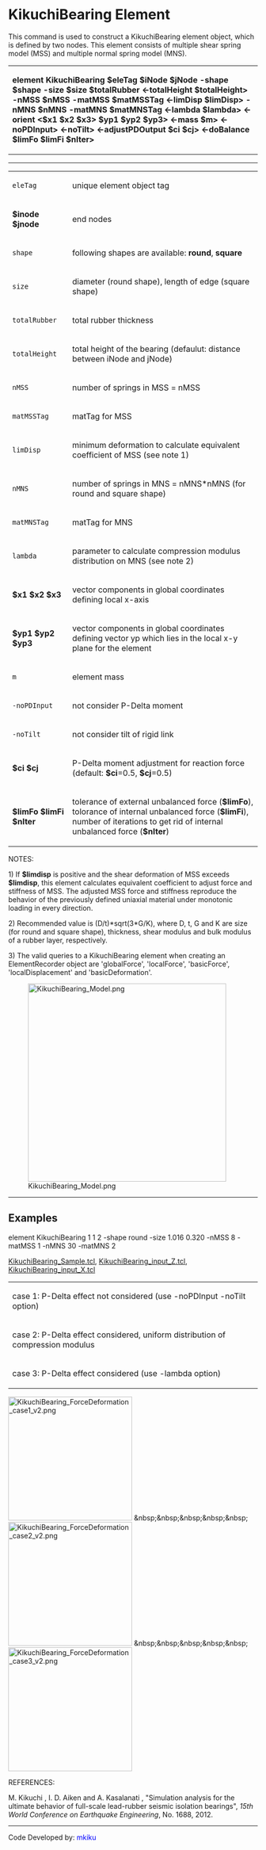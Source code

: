 # KikuchiBearing Element

<p>This command is used to construct a KikuchiBearing element object,
which is defined by two nodes. This element consists of multiple shear
spring model (MSS) and multiple normal spring model (MNS).</p>
<table>
<tbody>
<tr class="odd">
<td><p><strong>element KikuchiBearing $eleTag $iNode $jNode -shape
$shape -size $size $totalRubber &lt;-totalHeight $totalHeight&gt; -nMSS
$nMSS -matMSS $matMSSTag &lt;-limDisp $limDisp&gt; -nMNS $nMNS -matMNS
$matMNSTag &lt;-lambda $lambda&gt; &lt;-orient &lt;$x1 $x2 $x3&gt; $yp1
$yp2 $yp3&gt; &lt;-mass $m&gt; &lt;-noPDInput&gt; &lt;-noTilt&gt;
&lt;-adjustPDOutput $ci $cj&gt; &lt;-doBalance $limFo $limFi
$nIter&gt;</strong></p></td>
</tr>
</tbody>
</table>
<hr />
<table>
<tbody>
<tr class="odd">
<td><code class="parameter-table-variable">eleTag</code></td>
<td><p>unique element object tag</p></td>
</tr>
<tr class="even">
<td><p><strong>$inode $jnode</strong></p></td>
<td><p>end nodes</p></td>
</tr>
<tr class="odd">
<td><code class="parameter-table-variable">shape</code></td>
<td><p>following shapes are available: <strong>round</strong>,
<strong>square</strong></p></td>
</tr>
<tr class="even">
<td><code class="parameter-table-variable">size</code></td>
<td><p>diameter (round shape), length of edge (square shape)</p></td>
</tr>
<tr class="odd">
<td><code class="parameter-table-variable">totalRubber</code></td>
<td><p>total rubber thickness</p></td>
</tr>
<tr class="even">
<td><code class="parameter-table-variable">totalHeight</code></td>
<td><p>total height of the bearing (defaulut: distance between iNode and
jNode)</p></td>
</tr>
<tr class="odd">
<td><code class="parameter-table-variable">nMSS</code></td>
<td><p>number of springs in MSS = nMSS</p></td>
</tr>
<tr class="even">
<td><code class="parameter-table-variable">matMSSTag</code></td>
<td><p>matTag for MSS</p></td>
</tr>
<tr class="odd">
<td><code class="parameter-table-variable">limDisp</code></td>
<td><p>minimum deformation to calculate equivalent coefficient of MSS
(see note 1)</p></td>
</tr>
<tr class="even">
<td><code class="parameter-table-variable">nMNS</code></td>
<td><p>number of springs in MNS = nMNS*nMNS (for round and square
shape)</p></td>
</tr>
<tr class="odd">
<td><code class="parameter-table-variable">matMNSTag</code></td>
<td><p>matTag for MNS</p></td>
</tr>
<tr class="even">
<td><code class="parameter-table-variable">lambda</code></td>
<td><p>parameter to calculate compression modulus distribution on MNS
(see note 2)</p></td>
</tr>
<tr class="odd">
<td><p><strong>$x1 $x2 $x3</strong></p></td>
<td><p>vector components in global coordinates defining local
x-axis</p></td>
</tr>
<tr class="even">
<td><p><strong>$yp1 $yp2 $yp3</strong></p></td>
<td><p>vector components in global coordinates defining vector yp which
lies in the local x-y plane for the element</p></td>
</tr>
<tr class="odd">
<td><code class="parameter-table-variable">m</code></td>
<td><p>element mass</p></td>
</tr>
<tr class="even">
<td><p><code class="parameter-table-flag">-noPDInput</code></p></td>
<td><p>not consider P-Delta moment</p></td>
</tr>
<tr class="odd">
<td><p><code class="parameter-table-flag">-noTilt</code></p></td>
<td><p>not consider tilt of rigid link</p></td>
</tr>
<tr class="even">
<td><p><strong>$ci $cj</strong></p></td>
<td><p>P-Delta moment adjustment for reaction force (default:
<strong>$ci</strong>=0.5, <strong>$cj</strong>=0.5)</p></td>
</tr>
<tr class="odd">
<td><p><strong>$limFo $limFi $nIter</strong></p></td>
<td><p>tolerance of external unbalanced force (<strong>$limFo</strong>),
tolorance of internal unbalanced force (<strong>$limFi</strong>), number
of iterations to get rid of internal unbalanced force
(<strong>$nIter</strong>)</p></td>
</tr>
</tbody>
</table>
<p>NOTES:</p>
<p>1) If <strong>$limdisp</strong> is positive and the shear deformation
of MSS exceeds <strong>$limdisp</strong>, this element calculates
equivalent coefficient to adjust force and stiffness of MSS. The
adjusted MSS force and stiffness reproduce the behavior of the
previously defined uniaxial material under monotonic loading in every
direction.</p>
<p>2) Recommended value is (D/t)*sqrt(3*G/K), where D, t, G and K are
size (for round and square shape), thickness, shear modulus and bulk
modulus of a rubber layer, respectively.</p>
<p>3) The valid queries to a KikuchiBearing element when creating an
ElementRecorder object are 'globalForce', 'localForce', 'basicForce',
'localDisplacement' and 'basicDeformation'.</p>
<figure>
<img src="/OpenSeesRT/contrib/static/KikuchiBearing_Model.png" title="KikuchiBearing_Model.png"
width="400" alt="KikuchiBearing_Model.png" />
<figcaption aria-hidden="true">KikuchiBearing_Model.png</figcaption>
</figure>
<hr />

## Examples

<p>element KikuchiBearing 1 1 2 -shape round -size 1.016 0.320 -nMSS 8
-matMSS 1 -nMNS 30 -matMNS 2</p>
<p><a href="Media:KikuchiBearing_Sample.tcl"
title="wikilink">KikuchiBearing_Sample.tcl</a>, <a
href="Media:KikuchiBearing_input_Z.tcl"
title="wikilink">KikuchiBearing_input_Z.tcl</a>, <a
href="Media:KikuchiBearing_input_X.tcl"
title="wikilink">KikuchiBearing_input_X.tcl</a></p>
<table>
<tbody>
<tr class="odd">
<td><p>case 1: P-Delta effect not considered (use -noPDInput -noTilt
option)</p></td>
</tr>
<tr class="even">
<td><p>case 2: P-Delta effect considered, uniform distribution of
compression modulus</p></td>
</tr>
<tr class="odd">
<td><p>case 3: P-Delta effect considered (use -lambda option)</p></td>
</tr>
</tbody>
</table>
<p><img src="/OpenSeesRT/contrib/static/KikuchiBearing_ForceDeformation_case1_v2.png"
title="KikuchiBearing_ForceDeformation_case1_v2.png" width="250"
alt="KikuchiBearing_ForceDeformation_case1_v2.png" />
&amp;nbsp;&amp;nbsp;&amp;nbsp;&amp;nbsp;&amp;nbsp; <img
src="KikuchiBearing_ForceDeformation_case2_v2.png"
title="KikuchiBearing_ForceDeformation_case2_v2.png" width="250"
alt="KikuchiBearing_ForceDeformation_case2_v2.png" />
&amp;nbsp;&amp;nbsp;&amp;nbsp;&amp;nbsp;&amp;nbsp; <img
src="KikuchiBearing_ForceDeformation_case3_v2.png"
title="KikuchiBearing_ForceDeformation_case3_v2.png" width="250"
alt="KikuchiBearing_ForceDeformation_case3_v2.png" /></p>
<p>REFERENCES:</p>
<p>M. Kikuchi , I. D. Aiken and A. Kasalanati , "Simulation analysis for
the ultimate behavior of full-scale lead-rubber seismic isolation
bearings", <em>15th World Conference on Earthquake Engineering</em>, No.
1688, 2012.</p>
<hr />
<p>Code Developed by: <span style="color:blue"> mkiku
</span></p>
